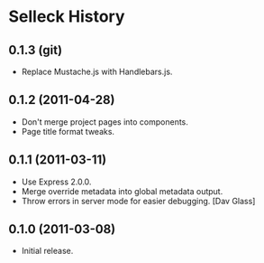 Selleck History
===============

0.1.3 (git)
-----------

* Replace Mustache.js with Handlebars.js.


0.1.2 (2011-04-28)
------------------

* Don't merge project pages into components.
* Page title format tweaks.


0.1.1 (2011-03-11)
------------------

* Use Express 2.0.0.
* Merge override metadata into global metadata output.
* Throw errors in server mode for easier debugging. [Dav Glass]


0.1.0 (2011-03-08)
------------------

* Initial release.
